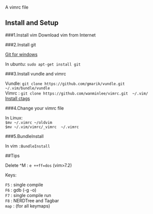 A vimrc file

Install and Setup 
----------------------------------
###1.Install   vim 
Download vim from Internet

###2.Install git

[Git for windows](https://code.google.com/p/msysgit/downloads/list)

In ubuntu: `sudo apt-get install git`

###3.Install vundle and vimrc

Vundle:   `git clone https://github.com/gmarik/vundle.git ~/.vim/bundle/vundle`<br />
Vimrc :   `git clone https://github.com/wanminlee/vimrc.git  ~/.vim/`<br />
[Install ctags](http://ctags.sourceforge.net/)

###4.Change your vimrc file

In Linux: <br />
`$mv ~/.vimrc ~/oldvim`<br />
`$mv ~/.vim/vimrc/_vimrc  ~/.vimrc`

###5.BundleInstall 

In vim  `:BundleInstall`

##Tips

Delete ^M :   `e ++ff=dos`  (vim>7.2)

Keys:

`F5`  : single compile <br />
`F6`  : gdb    (-g -o)<br />
`F7`  : single compile run<br />
`F8`  : NERDTree and Tagbar<br />
`map` : (for all keymaps)

